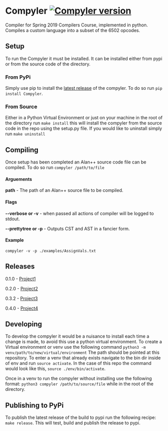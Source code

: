 # Compyler [![Compyler version](https://img.shields.io/pypi/v/Compyler.svg)](https://pypi.org/project/Compyler)
Compiler for Spring 2019 Compilers Course, implemented in python. Compiles a custom language into a subset of the 6502 opcodes.  

## Setup
To run the Compyler it must be installed. It can be installed either from pypi or from the source code of the directory.

### From PyPi

Simply use pip to install the [latest release](https://pypi.org/project/Compyler/) of the compyler. To do so run `pip install Compyler`. 

### From Source

Either in a Python Virtual Environment or just on your machine in the root of the directory run `make install` this will install the compyler from the source code in the repo using the setup.py file. If you would like to uninstall simply run `make uninstall`

## Compiling

Once setup has been completed an Alan++ source code file can be compiled. To do so run `compyler /path/to/file`

#### Arguements

**path** - The path of an Alan++ source file to be compiled.

#### Flags

**--verbose or -v** - when passed all actions of compiler will be logged to stdout.

**--prettytree or -p** - Outputs CST and AST in a fancier form.

#### Example

`compyler -v -p ./examples/AssignVals.txt`

## Releases

0.1.0 - [Project1](https://github.com/dgisolfi/Compyler/tree/Project1)

0.2.0 - [Project2](https://github.com/dgisolfi/Compyler/tree/Project2)

0.3.2 - [Project3](https://github.com/dgisolfi/Compyler/tree/Project3)

0.4.0 - [Project4](https://github.com/dgisolfi/Compyler/tree/Project4)

## Developing

To develop the compyler it would be a nuisance to install each time a change is made, to avoid this use a python virtual environment. To create a Virtual environment or venv use the following command `python3 -m venv/path/to/new/virtual/environment` The path should be pointed at this repository. To enter a venv that already exists navigate to the bin dir inside of env and run `source activate`. In the case of this repo the command would look like this, `source ./env/bin/activate`.

Once in a venv to run the compyler without installing use the following format: `python3 compyler /path/to/source/file` while in the root of the directory.

## Publishing to PyPi

To publish the latest release of the build to pypi run the following recipe: `make release`. This will test, build and publish the release to pypi.
